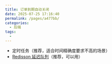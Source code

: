 ```yaml
---
title: 订单到期自动关闭
date: 2025-07-25 17:16:40
permalink: /pages/a477bb/
categories:
  - 后端
tags:
  - 
---
```




- 定时任务（推荐，适合时间精确度要求不高的场景）
- [Redisson 延迟队列](/pages/6f8d7c/#%E5%AE%9E%E7%8E%B0%E5%BB%B6%E8%BF%9F%E9%98%9F%E5%88%97)（推荐，可以用）



<!-- more -->
